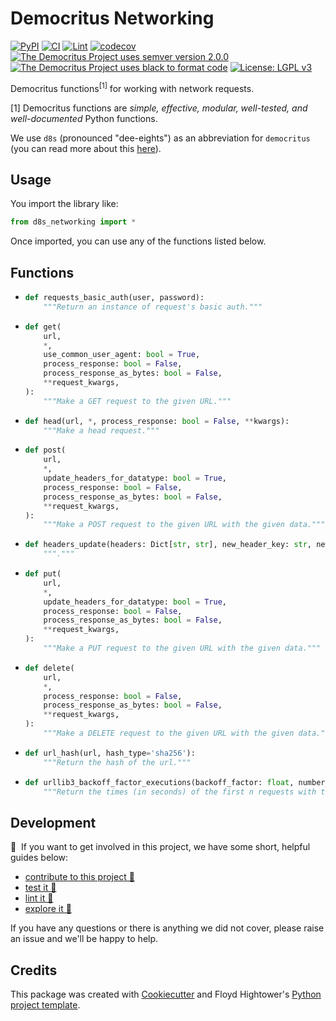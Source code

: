 # Democritus Networking

[![PyPI](https://img.shields.io/pypi/v/d8s-networking.svg)](https://pypi.python.org/pypi/d8s-networking)
[![CI](https://github.com/democritus-project/d8s-networking/workflows/CI/badge.svg)](https://github.com/democritus-project/d8s-networking/actions)
[![Lint](https://github.com/democritus-project/d8s-networking/workflows/Lint/badge.svg)](https://github.com/democritus-project/d8s-networking/actions)
[![codecov](https://codecov.io/gh/democritus-project/d8s-networking/branch/main/graph/badge.svg?token=V0WOIXRGMM)](https://codecov.io/gh/democritus-project/d8s-networking)
[![The Democritus Project uses semver version 2.0.0](https://img.shields.io/badge/-semver%20v2.0.0-22bfda)](https://semver.org/spec/v2.0.0.html)
[![The Democritus Project uses black to format code](https://img.shields.io/badge/code%20style-black-000000.svg)](https://github.com/psf/black)
[![License: LGPL v3](https://img.shields.io/badge/License-LGPL%20v3-blue.svg)](https://choosealicense.com/licenses/lgpl-3.0/)

Democritus functions<sup>[1]</sup> for working with network requests.

[1] Democritus functions are <i>simple, effective, modular, well-tested, and well-documented</i> Python functions.

We use `d8s` (pronounced "dee-eights") as an abbreviation for `democritus` (you can read more about this [here](https://github.com/democritus-project/roadmap#what-is-d8s)).

## Usage

You import the library like:

```python
from d8s_networking import *
```

Once imported, you can use any of the functions listed below.

## Functions

  - ```python
    def requests_basic_auth(user, password):
        """Return an instance of request's basic auth."""
    ```
  - ```python
    def get(
        url,
        *,
        use_common_user_agent: bool = True,
        process_response: bool = False,
        process_response_as_bytes: bool = False,
        **request_kwargs,
    ):
        """Make a GET request to the given URL."""
    ```
  - ```python
    def head(url, *, process_response: bool = False, **kwargs):
        """Make a head request."""
    ```
  - ```python
    def post(
        url,
        *,
        update_headers_for_datatype: bool = True,
        process_response: bool = False,
        process_response_as_bytes: bool = False,
        **request_kwargs,
    ):
        """Make a POST request to the given URL with the given data."""
    ```
  - ```python
    def headers_update(headers: Dict[str, str], new_header_key: str, new_header_value: Any, *, overwrite: bool = True):
        """."""
    ```
  - ```python
    def put(
        url,
        *,
        update_headers_for_datatype: bool = True,
        process_response: bool = False,
        process_response_as_bytes: bool = False,
        **request_kwargs,
    ):
        """Make a PUT request to the given URL with the given data."""
    ```
  - ```python
    def delete(
        url,
        *,
        process_response: bool = False,
        process_response_as_bytes: bool = False,
        **request_kwargs,
    ):
        """Make a DELETE request to the given URL with the given data."""
    ```
  - ```python
    def url_hash(url, hash_type='sha256'):
        """Return the hash of the url."""
    ```
  - ```python
    def urllib3_backoff_factor_executions(backoff_factor: float, number_of_requests: int):
        """Return the times (in seconds) of the first n requests with the given backoff_factor. See https://urllib3.readthedocs.io/en/latest/reference/index.html#urllib3.Retry under the "backoff_factor" argument."""
    ```

## Development

👋 &nbsp;If you want to get involved in this project, we have some short, helpful guides below:

- [contribute to this project 🥇][contributing]
- [test it 🧪][local-dev]
- [lint it 🧹][local-dev]
- [explore it 🔭][local-dev]

If you have any questions or there is anything we did not cover, please raise an issue and we'll be happy to help.

## Credits

This package was created with [Cookiecutter](https://github.com/audreyr/cookiecutter) and Floyd Hightower's [Python project template](https://github.com/fhightower-templates/python-project-template).

[contributing]: https://github.com/democritus-project/.github/blob/main/CONTRIBUTING.md#contributing-a-pr-
[local-dev]: https://github.com/democritus-project/.github/blob/main/CONTRIBUTING.md#local-development-
